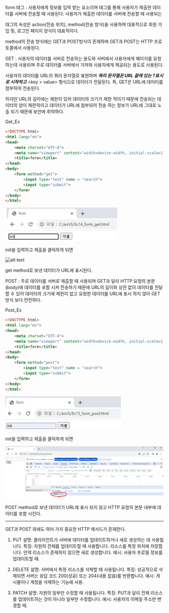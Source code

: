 form 태그 : 
사용자에게 정보를 입력 받는 요소이며 태그를 통해 사용자가 제출한 데이터를 서버에 전송할 때 사용된다. 
사용자가 제출한 데이터를 서버에 전송할 때 사용되는 <form>태그의 속성은 action(전송 위치), method(전송 방식)을 사용하며 대표적으로 회원 가입 및, 로그인 페이지 양식이 대표적이다. 

method의 전송 방식에는 GET과 POST방식이 존재하며 GET과 POST는 HTTP 프로토콜에서 사용된다.

GET : 
사용자의 데이터를 서버로 전송하는 용도와 서버에서 사용자에게 페이지를 요청하는데 사용되며 주로 데이터를 서버에서 가져와 사용자에게 제공되는 용도로 사용된다. 

사용자의 데이터를 URL의 쿼리 문자열로 표현하며 ***쿼리 문자열은 URL 끝에 있는 ?표시로 시작하고*** <key = value> 형식으로 데이터가 전달된다. 즉, GET은 URL에 데이터를 첨부하여 전송된다.

하지만 URL의 길이에는 제한이 있어 데이터의 크기가 제한 적이기 때문에 전송되는 데이터의 양이 제한적이고 데이터가 URL에 첨부되어 전송 하는 정보가 URL에 그대로 노출 되기 때문에 보안에 취약하다.

Get_Ex

```html
<!DOCTYPE html>
<html lang="en">
<head>
    <meta charset="UTF-8">
    <meta name="viewport" content="width=device-width, initial-scale=1.0">
    <title>form</title>
</head>
<body>
    <form method="get">
        <input type="text" name = "search">
        <input type="submit">
    </form>
</body>
</html>
```
![alt text](./img/form.img/init_get.png)

init을 입력하고 제출을 클릭하게 되면 

![alt text](./img/form.img/init_Result.png)

get method로 보낸 데이터가 URL에 표시된다.

POST : 
주로 데이터를 서버로 제출할 때 사용되며 GET과 달리 HTTP 요청의 본문(body)에 데이터를 포함 시켜 전송하기 때문에
URL의 길이와 상관 없이 데이터를 전달할 수 있어 데이터의 크기에 제한이 없고 요청한 데이터를 URL에 표시 하지 않아
GET 방식 보다 안전하다.

Post_Ex

```html
<!DOCTYPE html>
<html lang="en">
<head>
    <meta charset="UTF-8">
    <meta name="viewport" content="width=device-width, initial-scale=1.0">
    <title>form</title>
</head>
<body>
    <form method="post">
        <input type="text" name = "search">
        <input type="submit">
    </form>
</body>
</html>
```

![alt text](./img/form.img/init_post.png)

init을 입력하고 제출을 클릭하게 되면

![alt text](./img/form.img/init_post_result.png)

POST method로 보낸 데이터가 URL에 표시 되지 않고 HTTP 요청의 본문 내부에 데이터를 포함 시킨다.

___
GET과 POST 외에도 여러 가지 중요한 HTTP 메서드가 존재한다.

1. PUT
설명: 클라이언트가 서버에 데이터를 업데이트하거나 새로 생성하는 데 사용됩니다.
특징:
자원의 전체를 업데이트할 때 사용합니다.
리소스를 특정 위치에 저장합니다. 만약 리소스가 존재하지 않으면 새로 생성합니다.
예시: 사용자 프로필 정보를 업데이트할 때.

2. DELETE
설명: 서버에서 특정 리소스를 삭제할 때 사용됩니다.
특징: 성공적으로 삭제되면 서버는 응답 코드 200(성공) 또는 204(내용 없음)를 반환합니다.
예시: 게시물이나 계정을 삭제하는 기능에 사용.

3. PATCH
설명: 자원의 일부만 수정할 때 사용됩니다.
특징: PUT과 달리 전체 리소스를 업데이트하는 것이 아니라 일부만 수정합니다.
예시: 사용자의 이메일 주소만 변경할 때.
